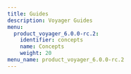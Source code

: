 ```yaml
---
title: Guides
description: Voyager Guides
menu:
  product_voyager_6.0.0-rc.2:
    identifier: concepts
    name: Concepts
    weight: 20
menu_name: product_voyager_6.0.0-rc.2
---
```


